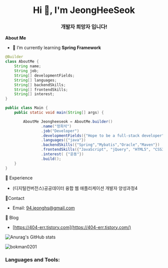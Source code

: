 

<h1 align="center">Hi 👋, I'm JeongHeeSeok</h1>
<h3 align="center">개발자 희망자 입니다!</h3>

**About Me**
- 🌱 I’m currently learning **Spring Framework**

```java
@Builder
class AboutMe {
    String name;
    String job;
    String[] developmentFields;
    String[] languages;
    String[] backendSkills;
    String[] frontendSkills;
    String[] interest;
}

public class Main {
    public static void main(String[] args) {

        AboutMe Jeongheeseok = AboutMe.builder()
                .name("정희석")
                .job("Developer")
                .developmentFields({"Hope to be a full-stack developer"})
                .languages({"java"})
                .backendSkills({"Spring","Mybatis","Oracle","Maven"})
                .frontendSkills({"JavaScript", "jQuery", "HTML5", "CSS3", "Ajax" , "React"})  
                .interest( {"운동"})
                .build();
    }
}
```

👔 Experience
- ﻿(디지털컨버전스)공공데이터 융합 웹 애플리케이션 개발자 양성과정4


🍳Contact
- Email: [94.jeonghs@gmail.com](mailto:94.jeonghs@gmail.com)

📗 Blog
- [https://404-err.tistory.com](https://404-err.tistory.com/)
<p align="left">
</p>

![Anurag's GitHub stats](https://github-readme-stats.vercel.app/api?username=Bokman0201&show_icons=true&theme=radical)




<p><img align="center" src="https://github-readme-stats.vercel.app/api/top-langs?username=bokman0201&show_icons=true&locale=en&layout=compact" alt="bokman0201" /></p>

<p></p>

<h3 align="left">Languages and Tools:</h3>
